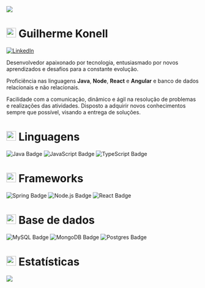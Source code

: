 [![](https://visitcount.itsvg.in/api?id=jeffdevx&icon=0&color=0)](https://visitcount.itsvg.in)<br>

# <img src="https://media.giphy.com/media/TEnXkcsHrP4YedChhA/giphy.gif" width ="25"> <b>Guilherme Konell</b>

[![LinkedIn](https://img.shields.io/badge/Guilherme%20Konell-%230077B5.svg?logo=linkedin&logoColor=white)](https://linkedin.com/in/guilhermekonell)

Desenvolvedor apaixonado por tecnologia, entusiasmado por novos aprendizados e desafios para a constante evolução.

Proficiência nas linguagens <b>Java</b>, <b>Node</b>, <b>React</b> e <b>Angular</b> e banco de dados relacionais e não relacionais.

Facilidade com a comunicação, dinâmico e ágil na resolução de problemas e realizações das atividades. Disposto a adquirir novos conhecimentos sempre que possível, visando a entrega de soluções.

# <img src="https://media2.giphy.com/media/QssGEmpkyEOhBCb7e1/giphy.gif?cid=ecf05e47a0n3gi1bfqntqmob8g9aid1oyj2wr3ds3mg700bl&rid=giphy.gif" width ="25"> Linguagens

![Java Badge](https://custom-icon-badges.demolab.com/badge/Java-ED8B00.svg?logo=java-colorful)
![JavaScript Badge](https://img.shields.io/badge/Javascript-%23323330.svg?&logo=javascript&logoColor=%23F7DF1E&style=flat)
![TypeScript Badge](https://img.shields.io/badge/TypeScript-3178C6?logo=typescript&logoColor=fff&style=flat)

# <img src="https://media2.giphy.com/media/QssGEmpkyEOhBCb7e1/giphy.gif?cid=ecf05e47a0n3gi1bfqntqmob8g9aid1oyj2wr3ds3mg700bl&rid=giphy.gif" width ="25"> Frameworks

![Spring Badge](https://img.shields.io/badge/Spring-%236DB33F.svg?&logo=spring&logoColor=white&style=flat)
![Node.js Badge](https://img.shields.io/badge/Node.js-393?logo=nodedotjs&logoColor=fff&style=flat)
![React Badge](https://img.shields.io/badge/React-%2320232a.svg?&logo=react&logoColor=%2361DAFB&style=flat)

# <img src="https://media2.giphy.com/media/QssGEmpkyEOhBCb7e1/giphy.gif?cid=ecf05e47a0n3gi1bfqntqmob8g9aid1oyj2wr3ds3mg700bl&rid=giphy.gif" width ="25"> Base de dados

![MySQL Badge](https://img.shields.io/badge/MySQL-%2300f.svg?&logo=mysql&logoColor=white&style=flat)
![MongoDB Badge](https://img.shields.io/badge/MongoDB-%234ea94b.svg?&logo=mongodb&logoColor=white&style=flat)
![Postgres Badge](https://img.shields.io/badge/Postgres-%23316192.svg?&logo=postgresql&logoColor=white&style=flat)

# <img src="https://media.giphy.com/media/iY8CRBdQXODJSCERIr/giphy.gif" width="25"> Estatísticas

![](https://github-readme-stats.vercel.app/api/top-langs/?username=guilhermekonell&theme=dracula&hide_border=true&include_all_commits=true&layout=compact)

